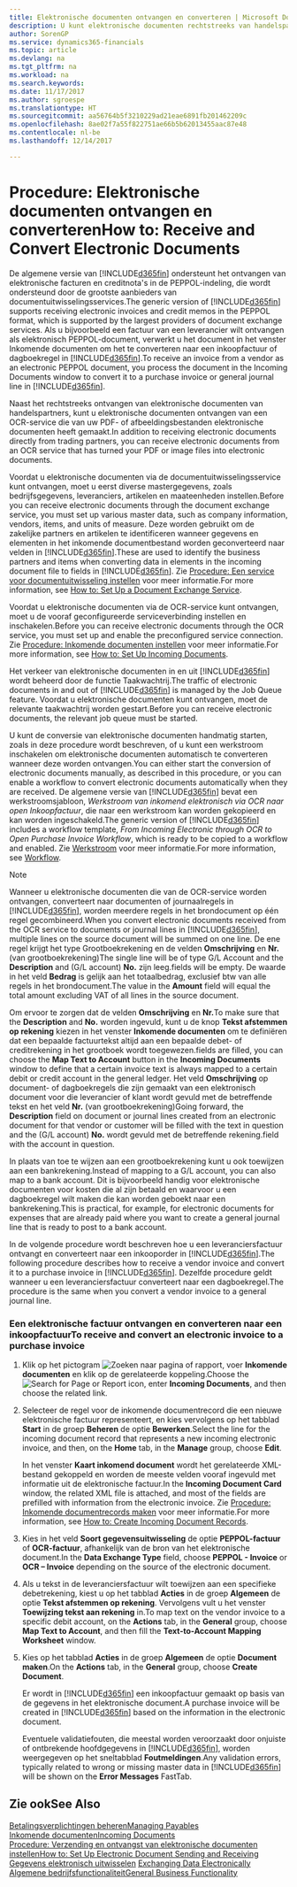 ```yaml
---
title: Elektronische documenten ontvangen en converteren | Microsoft Docs
description: U kunt elektronische documenten rechtstreeks van handelspartners of via een OCR-service ontvangen.
author: SorenGP
ms.service: dynamics365-financials
ms.topic: article
ms.devlang: na
ms.tgt_pltfrm: na
ms.workload: na
ms.search.keywords: 
ms.date: 11/17/2017
ms.author: sgroespe
ms.translationtype: HT
ms.sourcegitcommit: aa56764b5f3210229ad21eae6891fb201462209c
ms.openlocfilehash: 8ae02f7a55f822751ae66b5b62013455aac87e48
ms.contentlocale: nl-be
ms.lasthandoff: 12/14/2017

---
```

# <a name="how-to-receive-and-convert-electronic-documents"></a><span data-ttu-id="16f02-103">Procedure: Elektronische documenten ontvangen en converteren</span><span class="sxs-lookup"><span data-stu-id="16f02-103">How to: Receive and Convert Electronic Documents</span></span>
<span data-ttu-id="16f02-104">De algemene versie van [!INCLUDE[d365fin](includes/d365fin_md.md)] ondersteunt het ontvangen van elektronische facturen en creditnota's in de PEPPOL-indeling, die wordt ondersteund door de grootste aanbieders van documentuitwisselingsservices.</span><span class="sxs-lookup"><span data-stu-id="16f02-104">The generic version of [!INCLUDE[d365fin](includes/d365fin_md.md)] supports receiving electronic invoices and credit memos in the PEPPOL format, which is supported by the largest providers of document exchange services.</span></span> <span data-ttu-id="16f02-105">Als u bijvoorbeeld een factuur van een leverancier wilt ontvangen als elektronisch PEPPOL-document, verwerkt u het document in het venster Inkomende documenten om het te converteren naar een inkoopfactuur of dagboekregel in [!INCLUDE[d365fin](includes/d365fin_md.md)].</span><span class="sxs-lookup"><span data-stu-id="16f02-105">To receive an invoice from a vendor as an electronic PEPPOL document, you process the document in the Incoming Documents window to convert it to a purchase invoice or general journal line in [!INCLUDE[d365fin](includes/d365fin_md.md)].</span></span>

 <span data-ttu-id="16f02-106">Naast het rechtstreeks ontvangen van elektronische documenten van handelspartners, kunt u elektronische documenten ontvangen van een OCR-service die van uw PDF- of afbeeldingsbestanden elektronische documenten heeft gemaakt.</span><span class="sxs-lookup"><span data-stu-id="16f02-106">In addition to receiving electronic documents directly from trading partners, you can receive electronic documents from an OCR service that has turned your PDF or image files into electronic documents.</span></span>  

 <span data-ttu-id="16f02-107">Voordat u elektronische documenten via de documentuitwisselingsservice kunt ontvangen, moet u eerst diverse mastergegevens, zoals bedrijfsgegevens, leveranciers, artikelen en maateenheden instellen.</span><span class="sxs-lookup"><span data-stu-id="16f02-107">Before you can receive electronic documents through the document exchange service, you must set up various master data, such as company information, vendors, items, and units of measure.</span></span> <span data-ttu-id="16f02-108">Deze worden gebruikt om de zakelijke partners en artikelen te identificeren wanneer gegevens en elementen in het inkomende documentbestand worden geconverteerd naar velden in [!INCLUDE[d365fin](includes/d365fin_md.md)].</span><span class="sxs-lookup"><span data-stu-id="16f02-108">These are used to identify the business partners and items when converting data in elements in the incoming document file to fields in [!INCLUDE[d365fin](includes/d365fin_md.md)].</span></span> <span data-ttu-id="16f02-109">Zie [Procedure: Een service voor documentuitwisseling instellen](across-how-to-set-up-a-document-exchange-service.md) voor meer informatie.</span><span class="sxs-lookup"><span data-stu-id="16f02-109">For more information, see [How to: Set Up a Document Exchange Service](across-how-to-set-up-a-document-exchange-service.md).</span></span>  

 <span data-ttu-id="16f02-110">Voordat u elektronische documenten via de OCR-service kunt ontvangen, moet u de vooraf geconfigureerde serviceverbinding instellen en inschakelen.</span><span class="sxs-lookup"><span data-stu-id="16f02-110">Before you can receive electronic documents through the OCR service, you must set up and enable the preconfigured service connection.</span></span> <span data-ttu-id="16f02-111">Zie [Procedure: Inkomende documenten instellen](across-how-setup-income-documents.md) voor meer informatie.</span><span class="sxs-lookup"><span data-stu-id="16f02-111">For more information, see [How to: Set Up Incoming Documents](across-how-setup-income-documents.md).</span></span>  

 <span data-ttu-id="16f02-112">Het verkeer van elektronische documenten in en uit [!INCLUDE[d365fin](includes/d365fin_md.md)] wordt beheerd door de functie Taakwachtrij.</span><span class="sxs-lookup"><span data-stu-id="16f02-112">The traffic of electronic documents in and out of [!INCLUDE[d365fin](includes/d365fin_md.md)] is managed by the Job Queue feature.</span></span> <span data-ttu-id="16f02-113">Voordat u elektronische documenten kunt ontvangen, moet de relevante taakwachtrij worden gestart.</span><span class="sxs-lookup"><span data-stu-id="16f02-113">Before you can receive electronic documents, the relevant job queue must be started.</span></span>  

 <span data-ttu-id="16f02-114">U kunt de conversie van elektronische documenten handmatig starten, zoals in deze procedure wordt beschreven, of u kunt een werkstroom inschakelen om elektronische documenten automatisch te converteren wanneer deze worden ontvangen.</span><span class="sxs-lookup"><span data-stu-id="16f02-114">You can either start the conversion of electronic documents manually, as described in this procedure, or you can enable a workflow to convert electronic documents automatically when they are received.</span></span> <span data-ttu-id="16f02-115">De algemene versie van [!INCLUDE[d365fin](includes/d365fin_md.md)] bevat een werkstroomsjabloon, *Werkstroom van inkomend elektronisch via OCR naar open Inkoopfactuur*, die naar een werkstroom kan worden gekopieerd en kan worden ingeschakeld.</span><span class="sxs-lookup"><span data-stu-id="16f02-115">The generic version of [!INCLUDE[d365fin](includes/d365fin_md.md)] includes a workflow template, *From Incoming Electronic through OCR to Open Purchase Invoice Workflow*, which is ready to be copied to a workflow and enabled.</span></span> <span data-ttu-id="16f02-116">Zie [Werkstroom](across-workflow.md) voor meer informatie.</span><span class="sxs-lookup"><span data-stu-id="16f02-116">For more information, see [Workflow](across-workflow.md).</span></span>  

> [!NOTE]  
>  <span data-ttu-id="16f02-117">Wanneer u elektronische documenten die van de OCR-service worden ontvangen, converteert naar documenten of journaalregels in [!INCLUDE[d365fin](includes/d365fin_md.md)], worden meerdere regels in het brondocument op één regel gecombineerd.</span><span class="sxs-lookup"><span data-stu-id="16f02-117">When you convert electronic documents received from the OCR service to documents or journal lines in [!INCLUDE[d365fin](includes/d365fin_md.md)], multiple lines on the source document will be summed on one line.</span></span> <span data-ttu-id="16f02-118">De ene regel krijgt het type Grootboekrekening en de velden **Omschrijving** en **Nr.** (van grootboekrekening)</span><span class="sxs-lookup"><span data-stu-id="16f02-118">The single line will be of type G/L Account and the **Description** and (G/L account) **No.**</span></span> <span data-ttu-id="16f02-119">zijn leeg.</span><span class="sxs-lookup"><span data-stu-id="16f02-119">fields will be empty.</span></span> <span data-ttu-id="16f02-120">De waarde in het veld **Bedrag** is gelijk aan het totaalbedrag, exclusief btw van alle regels in het brondocument.</span><span class="sxs-lookup"><span data-stu-id="16f02-120">The value in the **Amount** field will equal the total amount excluding VAT of all lines in the source document.</span></span>  
>   
>  <span data-ttu-id="16f02-121">Om ervoor te zorgen dat de velden **Omschrijving** en **Nr.**</span><span class="sxs-lookup"><span data-stu-id="16f02-121">To make sure that the **Description** and **No.**</span></span> <span data-ttu-id="16f02-122">worden ingevuld, kunt u de knop **Tekst afstemmen op rekening** kiezen in het venster **Inkomende documenten** om te definiëren dat een bepaalde factuurtekst altijd aan een bepaalde debet- of creditrekening in het grootboek wordt toegewezen.</span><span class="sxs-lookup"><span data-stu-id="16f02-122">fields are filled, you can choose the **Map Text to Account** button in the **Incoming Documents** window to define that a certain invoice text is always mapped to a certain debit or credit account in the general ledger.</span></span> <span data-ttu-id="16f02-123">Het veld **Omschrijving** op document- of dagboekregels die zijn gemaakt van een elektronisch document voor die leverancier of klant wordt gevuld met de betreffende tekst en het veld **Nr.** (van grootboekrekening)</span><span class="sxs-lookup"><span data-stu-id="16f02-123">Going forward, the **Description** field on document or journal lines created from an electronic document for that vendor or customer will be filled with the text in question and the (G/L account) **No.**</span></span> <span data-ttu-id="16f02-124">wordt gevuld met de betreffende rekening.</span><span class="sxs-lookup"><span data-stu-id="16f02-124">field with the account in question.</span></span>  
>   
>  <span data-ttu-id="16f02-125">In plaats van toe te wijzen aan een grootboekrekening kunt u ook toewijzen aan een bankrekening.</span><span class="sxs-lookup"><span data-stu-id="16f02-125">Instead of mapping to a G/L account, you can also map to a bank account.</span></span> <span data-ttu-id="16f02-126">Dit is bijvoorbeeld handig voor elektronische documenten voor kosten die al zijn betaald en waarvoor u een dagboekregel wilt maken die kan worden geboekt naar een bankrekening.</span><span class="sxs-lookup"><span data-stu-id="16f02-126">This is practical, for example, for electronic documents for expenses that are already paid where you want to create a general journal line that is ready to post to a bank account.</span></span>  

 <span data-ttu-id="16f02-127">In de volgende procedure wordt beschreven hoe u een leveranciersfactuur ontvangt en converteert naar een inkooporder in [!INCLUDE[d365fin](includes/d365fin_md.md)].</span><span class="sxs-lookup"><span data-stu-id="16f02-127">The following procedure describes how to receive a vendor invoice and convert it to a purchase invoice in [!INCLUDE[d365fin](includes/d365fin_md.md)].</span></span> <span data-ttu-id="16f02-128">Dezelfde procedure geldt wanneer u een leveranciersfactuur converteert naar een dagboekregel.</span><span class="sxs-lookup"><span data-stu-id="16f02-128">The procedure is the same when you convert a vendor invoice to a general journal line.</span></span>  

### <a name="to-receive-and-convert-an-electronic-invoice-to-a-purchase-invoice"></a><span data-ttu-id="16f02-129">Een elektronische factuur ontvangen en converteren naar een inkoopfactuur</span><span class="sxs-lookup"><span data-stu-id="16f02-129">To receive and convert an electronic invoice to a purchase invoice</span></span>  

1.  <span data-ttu-id="16f02-130">Klik op het pictogram ![Zoeken naar pagina of rapport](media/ui-search/search_small.png "pictogram Zoeken naar pagina of rapport"), voer **Inkomende documenten** en klik op de gerelateerde koppeling.</span><span class="sxs-lookup"><span data-stu-id="16f02-130">Choose the ![Search for Page or Report](media/ui-search/search_small.png "Search for Page or Report icon") icon, enter **Incoming Documents**, and then choose the related link.</span></span>  

2.  <span data-ttu-id="16f02-131">Selecteer de regel voor de inkomende documentrecord die een nieuwe elektronische factuur representeert, en kies vervolgens op het tabblad **Start** in de groep **Beheren** de optie **Bewerken**.</span><span class="sxs-lookup"><span data-stu-id="16f02-131">Select the line for the incoming document record that represents a new incoming electronic invoice, and then, on the **Home** tab, in the **Manage** group, choose **Edit**.</span></span>  

     <span data-ttu-id="16f02-132">In het venster **Kaart inkomend document** wordt het gerelateerde XML-bestand gekoppeld en worden de meeste velden vooraf ingevuld met informatie uit de elektronische factuur.</span><span class="sxs-lookup"><span data-stu-id="16f02-132">In the **Incoming Document Card** window, the related XML file is attached, and most of the fields are prefilled with information from the electronic invoice.</span></span> <span data-ttu-id="16f02-133">Zie [Procedure: Inkomende documentrecords maken](across-how-create-income-document-records.md) voor meer informatie.</span><span class="sxs-lookup"><span data-stu-id="16f02-133">For more information, see [How to: Create Incoming Document Records](across-how-create-income-document-records.md).</span></span>  

3.  <span data-ttu-id="16f02-134">Kies in het veld **Soort gegevensuitwisseling** de optie **PEPPOL-factuur** of **OCR-factuur**, afhankelijk van de bron van het elektronische document.</span><span class="sxs-lookup"><span data-stu-id="16f02-134">In the **Data Exchange Type** field, choose **PEPPOL - Invoice** or **OCR – Invoice** depending on the source of the electronic document.</span></span>  

4.  <span data-ttu-id="16f02-135">Als u tekst in de leveranciersfactuur wilt toewijzen aan een specifieke debetrekening, kiest u op het tabblad **Acties** in de groep **Algemeen** de optie **Tekst afstemmen op rekening**. Vervolgens vult u het venster **Toewijzing tekst aan rekening** in.</span><span class="sxs-lookup"><span data-stu-id="16f02-135">To map text on the vendor invoice to a specific debit account, on the **Actions** tab, in the **General** group, choose **Map Text to Account**, and then fill the **Text-to-Account Mapping Worksheet** window.</span></span>  

5.  <span data-ttu-id="16f02-136">Kies op het tabblad **Acties** in de groep **Algemeen** de optie **Document maken**.</span><span class="sxs-lookup"><span data-stu-id="16f02-136">On the **Actions** tab, in the **General** group, choose **Create Document**.</span></span>  

     <span data-ttu-id="16f02-137">Er wordt in [!INCLUDE[d365fin](includes/d365fin_md.md)] een inkoopfactuur gemaakt op basis van de gegevens in het elektronische document.</span><span class="sxs-lookup"><span data-stu-id="16f02-137">A purchase invoice will be created in [!INCLUDE[d365fin](includes/d365fin_md.md)] based on the information in the electronic document.</span></span>  

     <span data-ttu-id="16f02-138">Eventuele validatiefouten, die meestal worden veroorzaakt door onjuiste of ontbrekende hoofdgegevens in [!INCLUDE[d365fin](includes/d365fin_md.md)], worden weergegeven op het sneltabblad **Foutmeldingen**.</span><span class="sxs-lookup"><span data-stu-id="16f02-138">Any validation errors, typically related to wrong or missing master data in [!INCLUDE[d365fin](includes/d365fin_md.md)] will be shown on the **Error Messages** FastTab.</span></span>  

## <a name="see-also"></a><span data-ttu-id="16f02-139">Zie ook</span><span class="sxs-lookup"><span data-stu-id="16f02-139">See Also</span></span>  
[<span data-ttu-id="16f02-140">Betalingsverplichtingen beheren</span><span class="sxs-lookup"><span data-stu-id="16f02-140">Managing Payables</span></span>](payables-manage-payables.md)  
[<span data-ttu-id="16f02-141">Inkomende documenten</span><span class="sxs-lookup"><span data-stu-id="16f02-141">Incoming Documents</span></span>](across-income-documents.md)  
[<span data-ttu-id="16f02-142">Procedure: Verzending en ontvangst van elektronische documenten instellen</span><span class="sxs-lookup"><span data-stu-id="16f02-142">How to: Set Up Electronic Document Sending and Receiving</span></span>](across-how-to-set-up-electronic-document-sending-and-receiving.md)  
<span data-ttu-id="16f02-143">[Gegevens elektronisch uitwisselen](across-data-exchange.md) </span><span class="sxs-lookup"><span data-stu-id="16f02-143">[Exchanging Data Electronically](across-data-exchange.md) </span></span>  
[<span data-ttu-id="16f02-144">Algemene bedrijfsfunctionaliteit</span><span class="sxs-lookup"><span data-stu-id="16f02-144">General Business Functionality</span></span>](ui-across-business-areas.md)  

